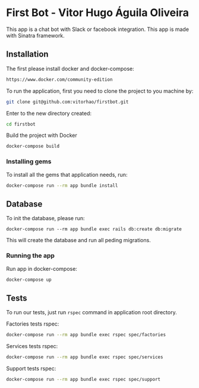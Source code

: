 # First Bot - Vitor Hugo Águila Oliveira

This app is a chat bot with Slack or facebook integration. This app is made with Sinatra framework.

## Installation

The first please install docker and docker-compose:

```bash
https://www.docker.com/community-edition
```

To run the application, first you need to clone the project to you machine by:

```bash
git clone git@github.com:vitorhao/firstbot.git
```

Enter to the new directory created:

```bash
cd firstbot
```

Build the project with Docker

```bash
docker-compose build
```


### Installing gems

To install all the gems that application needs, run:

```bash
docker-compose run --rm app bundle install
```

## Database

To init the database, please run:

```
docker-compose run --rm app bundle exec rails db:create db:migrate
```

This will create the database and run all peding migrations.



### Running the app

Run app in docker-compose:

```bash
docker-compose up
```


## Tests

To run our tests, just run `rspec` command in application root directory.

Factories tests rspec:

```bash
docker-compose run --rm app bundle exec rspec spec/factories
```


Services tests rspec:

```bash
docker-compose run --rm app bundle exec rspec spec/services
```


Support tests rspec:

```bash
docker-compose run --rm app bundle exec rspec spec/support
```
